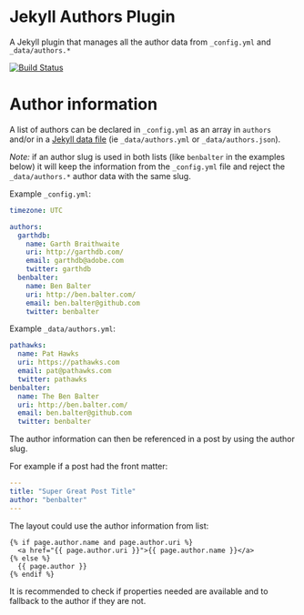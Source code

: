 # Jekyll Authors Plugin

A Jekyll plugin that manages all the author data from `_config.yml` and `_data/authors.*`

[![Build Status](https://travis-ci.org/GarthDB/jekyll-author.svg)](https://travis-ci.org/GarthDB/jekyll-author)

# Author information

A list of authors can be declared in `_config.yml` as an array in `authors` and/or in a [Jekyll data file](https://jekyllrb.com/docs/datafiles/) (ie `_data/authors.yml` or `_data/authors.json`).

*Note:* if an author slug is used in both lists (like `benbalter` in the examples below) it will keep the information from the `_config.yml` file and reject the `_data/authors.*` author data with the same slug.

Example `_config.yml`:

```yml
timezone: UTC

authors:
  garthdb:
    name: Garth Braithwaite
    uri: http://garthdb.com/
    email: garthdb@adobe.com
    twitter: garthdb
  benbalter:
    name: Ben Balter
    uri: http://ben.balter.com/
    email: ben.balter@github.com
    twitter: benbalter
```

Example `_data/authors.yml`:

```yml
pathawks:
  name: Pat Hawks
  uri: https://pathawks.com
  email: pat@pathawks.com
  twitter: pathawks
benbalter:
  name: The Ben Balter
  uri: http://ben.balter.com/
  email: ben.balter@github.com
  twitter: benbalter
```

The author information can then be referenced in a post by using the author slug.

For example if a post had the front matter:

```yml
---
title: "Super Great Post Title"
author: "benbalter"
---
```

The layout could use the author information from list:

```liquid
{% if page.author.name and page.author.uri %}
  <a href="{{ page.author.uri }}">{{ page.author.name }}</a>
{% else %}
  {{ page.author }}
{% endif %}
```

It is recommended to check if properties needed are available and to fallback to the author if they are not.
